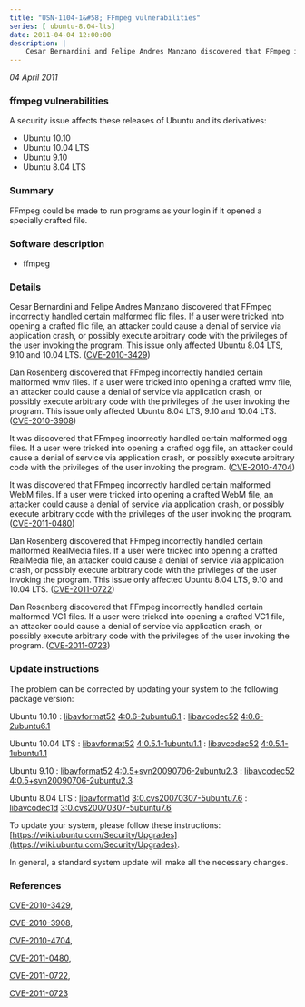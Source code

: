 ```yaml
---
title: "USN-1104-1&#58; FFmpeg vulnerabilities"
series: [ ubuntu-8.04-lts]
date: 2011-04-04 12:00:00
description: |
    Cesar Bernardini and Felipe Andres Manzano discovered that FFmpeg incorrectly handled certain malformed flic files. If a user were tricked into opening a crafted flic file, an attacker could cause a denial of service via application crash, or possibly execute arbitrary code with the privileges of the user invoking the program. This issue only affected Ubuntu 8.04 LTS, 9.10 and 10.04 LTS. ([CVE-2010-3429](http://people.ubuntu.com/~ubuntu-security/cve/CVE-2010-3429))
--- 
```

 
 

*04 April 2011*

### ffmpeg vulnerabilities

A security issue affects these releases of Ubuntu and its derivatives:

* Ubuntu 10.10
* Ubuntu 10.04 LTS
* Ubuntu 9.10
* Ubuntu 8.04 LTS

### Summary

FFmpeg could be made to run programs as your login if it opened a specially crafted file.

### Software description

* ffmpeg 

### Details

Cesar Bernardini and Felipe Andres Manzano discovered that FFmpeg incorrectly handled certain malformed flic files. If a user were tricked into opening a crafted flic file, an attacker could cause a denial of service via application crash, or possibly execute arbitrary code with the privileges of the user invoking the program. This issue only affected Ubuntu 8.04 LTS, 9.10 and 10.04 LTS. ([CVE-2010-3429](http://people.ubuntu.com/~ubuntu-security/cve/CVE-2010-3429))

Dan Rosenberg discovered that FFmpeg incorrectly handled certain malformed wmv files. If a user were tricked into opening a crafted wmv file, an attacker could cause a denial of service via application crash, or possibly execute arbitrary code with the privileges of the user invoking the program. This issue only affected Ubuntu 8.04 LTS, 9.10 and 10.04 LTS. ([CVE-2010-3908](http://people.ubuntu.com/~ubuntu-security/cve/CVE-2010-3908))

It was discovered that FFmpeg incorrectly handled certain malformed ogg files. If a user were tricked into opening a crafted ogg file, an attacker could cause a denial of service via application crash, or possibly execute arbitrary code with the privileges of the user invoking the program. ([CVE-2010-4704](http://people.ubuntu.com/~ubuntu-security/cve/CVE-2010-4704))

It was discovered that FFmpeg incorrectly handled certain malformed WebM files. If a user were tricked into opening a crafted WebM file, an attacker could cause a denial of service via application crash, or possibly execute arbitrary code with the privileges of the user invoking the program. ([CVE-2011-0480](http://people.ubuntu.com/~ubuntu-security/cve/CVE-2011-0480))

Dan Rosenberg discovered that FFmpeg incorrectly handled certain malformed RealMedia files. If a user were tricked into opening a crafted RealMedia file, an attacker could cause a denial of service via application crash, or possibly execute arbitrary code with the privileges of the user invoking the program. This issue only affected Ubuntu 8.04 LTS, 9.10 and 10.04 LTS. ([CVE-2011-0722](http://people.ubuntu.com/~ubuntu-security/cve/CVE-2011-0722))

Dan Rosenberg discovered that FFmpeg incorrectly handled certain malformed VC1 files. If a user were tricked into opening a crafted VC1 file, an attacker could cause a denial of service via application crash, or possibly execute arbitrary code with the privileges of the user invoking the program. ([CVE-2011-0723](http://people.ubuntu.com/~ubuntu-security/cve/CVE-2011-0723)) 

### Update instructions

The problem can be corrected by updating your system to the following package version:

Ubuntu 10.10
 : [libavformat52](https://launchpad.net/ubuntu/+source/ffmpeg) <span> [4:0.6-2ubuntu6.1](https://launchpad.net/ubuntu/+source/ffmpeg/4:0.6-2ubuntu6.1) </span> 
 : [libavcodec52](https://launchpad.net/ubuntu/+source/ffmpeg) <span> [4:0.6-2ubuntu6.1](https://launchpad.net/ubuntu/+source/ffmpeg/4:0.6-2ubuntu6.1) </span> 

Ubuntu 10.04 LTS
 : [libavformat52](https://launchpad.net/ubuntu/+source/ffmpeg) <span> [4:0.5.1-1ubuntu1.1](https://launchpad.net/ubuntu/+source/ffmpeg/4:0.5.1-1ubuntu1.1) </span> 
 : [libavcodec52](https://launchpad.net/ubuntu/+source/ffmpeg) <span> [4:0.5.1-1ubuntu1.1](https://launchpad.net/ubuntu/+source/ffmpeg/4:0.5.1-1ubuntu1.1) </span> 

Ubuntu 9.10
 : [libavformat52](https://launchpad.net/ubuntu/+source/ffmpeg) <span> [4:0.5+svn20090706-2ubuntu2.3](https://launchpad.net/ubuntu/+source/ffmpeg/4:0.5+svn20090706-2ubuntu2.3) </span> 
 : [libavcodec52](https://launchpad.net/ubuntu/+source/ffmpeg) <span> [4:0.5+svn20090706-2ubuntu2.3](https://launchpad.net/ubuntu/+source/ffmpeg/4:0.5+svn20090706-2ubuntu2.3) </span> 

Ubuntu 8.04 LTS
 : [libavformat1d](https://launchpad.net/ubuntu/+source/ffmpeg) <span> [3:0.cvs20070307-5ubuntu7.6](https://launchpad.net/ubuntu/+source/ffmpeg/3:0.cvs20070307-5ubuntu7.6) </span> 
 : [libavcodec1d](https://launchpad.net/ubuntu/+source/ffmpeg) <span> [3:0.cvs20070307-5ubuntu7.6](https://launchpad.net/ubuntu/+source/ffmpeg/3:0.cvs20070307-5ubuntu7.6) </span> 

To update your system, please follow these instructions: [https://wiki.ubuntu.com/Security/Upgrades](https://wiki.ubuntu.com/Security/Upgrades).

In general, a standard system update will make all the necessary changes. 

### References

 
 [CVE-2010-3429](http://people.ubuntu.com/~ubuntu-security/cve/CVE-2010-3429), 

 [CVE-2010-3908](http://people.ubuntu.com/~ubuntu-security/cve/CVE-2010-3908), 

 [CVE-2010-4704](http://people.ubuntu.com/~ubuntu-security/cve/CVE-2010-4704), 

 [CVE-2011-0480](http://people.ubuntu.com/~ubuntu-security/cve/CVE-2011-0480), 

 [CVE-2011-0722](http://people.ubuntu.com/~ubuntu-security/cve/CVE-2011-0722), 

 [CVE-2011-0723](http://people.ubuntu.com/~ubuntu-security/cve/CVE-2011-0723)
 


